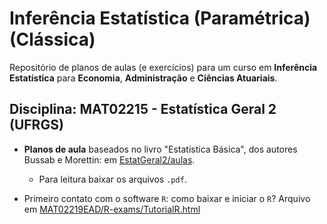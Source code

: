 # Inferência Estatística (Paramétrica) (Clássica)

Repositório de planos de aulas (e exercícios) para um curso em **Inferência Estatística** para **Economia**, **Administração** e **Ciências Atuariais**.  

## Disciplina: MAT02215 - Estatística Geral 2 (UFRGS)

* **Planos de aula** baseados no livro "Estatística Básica", dos autores Bussab e Morettin: em [EstatGeral2/aulas](aulas).
    + Para leitura baixar os arquivos `.pdf`.
    
* Primeiro contato com o software `R`: como baixar e iniciar o `R`? Arquivo em [MAT02219EAD/R-exams/TutorialR.html](https://htmlpreview.github.io/?https://github.com/markus-stein/MAT02219EAD/blob/master/R-exams/TutorialR.html)

